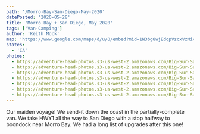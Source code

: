 ```yaml
---
path: '/Morro-Bay-San-Diego-May-2020'
datePosted: '2020-05-28'
title: 'Morro Bay + San Diego, May 2020'
tags: ['Van-Camping']
author: 'Keith Mock'
map: 'https://www.google.com/maps/d/u/0/embed?mid=1N3bg8wjEdqpVzcxVzMivXutq87tzxGF0'
states:
  - 'CA'
photos:
  - https://adventure-head-photos.s3-us-west-2.amazonaws.com/Big-Sur-San-Diego-May-2020/IMG_4802.jpeg
  - https://adventure-head-photos.s3-us-west-2.amazonaws.com/Big-Sur-San-Diego-May-2020/IMG_4795.jpeg
  - https://adventure-head-photos.s3-us-west-2.amazonaws.com/Big-Sur-San-Diego-May-2020/IMG_4796.jpeg
  - https://adventure-head-photos.s3-us-west-2.amazonaws.com/Big-Sur-San-Diego-May-2020/IMG_4803.jpeg
  - https://adventure-head-photos.s3-us-west-2.amazonaws.com/Big-Sur-San-Diego-May-2020/IMG_4806.jpeg
  - https://adventure-head-photos.s3-us-west-2.amazonaws.com/Big-Sur-San-Diego-May-2020/IMG_4807.jpeg
  - https://adventure-head-photos.s3-us-west-2.amazonaws.com/Big-Sur-San-Diego-May-2020/IMG_4818.jpeg
---
```


Our maiden voyage! We send-it down the coast in the partially-complete van. We take HWY1 all the way to San Diego with a stop halfway to boondock near Morro Bay. We had a long list of upgrades after this one!
